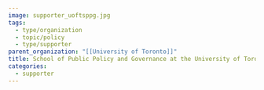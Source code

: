 ```yaml
---
image: supporter_uoftsppg.jpg
tags:
  - type/organization
  - topic/policy
  - type/supporter
parent_organization: "[[University of Toronto]]"
title: School of Public Policy and Governance at the University of Toronto
categories:
  - supporter
---
```

